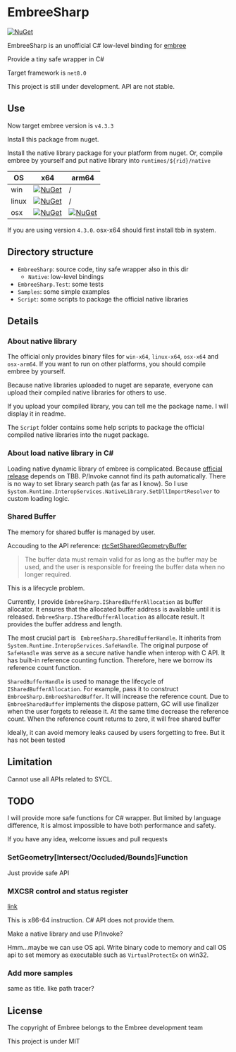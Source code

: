 # EmbreeSharp

[![NuGet](https://img.shields.io/nuget/v/EmbreeSharp)](https://www.nuget.org/packages/EmbreeSharp)

EmbreeSharp is an unofficial C# low-level binding for [embree](https://github.com/embree/embree)

Provide a tiny safe wrapper in C#

Target framework is `net8.0`

This project is still under development. API are not stable.

## Use

Now target embree version is `v4.3.3`

Install this package from nuget.

Install the native library package for your platform from nuget. Or, compile embree by yourself and put native library into `runtimes/${rid}/native`

OS    | x64 | arm64
--    | -- | --
win   |[![NuGet](https://img.shields.io/nuget/v/embree-win-x64)](https://www.nuget.org/packages/embree-win-x64) | /
linux |[![NuGet](https://img.shields.io/nuget/v/embree-linux-x64)](https://www.nuget.org/packages/embree-linux-x64) | /
osx   |[![NuGet](https://img.shields.io/nuget/v/embree-osx-x64)](https://www.nuget.org/packages/embree-osx-x64) | [![NuGet](https://img.shields.io/nuget/v/embree-osx-arm64)](https://www.nuget.org/packages/embree-osx-arm64)

If you are using version `4.3.0`. osx-x64 should first install tbb in system.

## Directory structure

* `EmbreeSharp`: source code, tiny safe wrapper also in this dir
  * `Native`: low-level bindings
* `EmbreeSharp.Test`: some tests
* `Samples`: some simple examples
* `Script`: some scripts to package the official native libraries

## Details

### About native library

The official only provides binary files for `win-x64`, `linux-x64`,  `osx-x64` and `osx-arm64`. If you want to run on other platforms, you should compile embree by yourself.

Because native libraries uploaded to nuget are separate, everyone can upload their compiled native libraries for others to use.

If you upload your compiled library, you can tell me the package name. I will display it in readme.

The `Script` folder contains some help scripts to package the official compiled native libraries into the nuget package.

### About load native library in C#

Loading native dynamic library of embree is complicated. Because [official release](https://github.com/embree/embree/releases) depends on TBB. P/Invoke cannot find its path automatically. There is no way to set library search path (as far as I know). So I use `System.Runtime.InteropServices.NativeLibrary.SetDllImportResolver` to custom loading logic.

### Shared Buffer

The memory for shared buffer is managed by user.

Accouding to the API reference: [rtcSetSharedGeometryBuffer](https://github.com/embree/embree#rtcsetsharedgeometrybuffer)

> The buffer data must remain valid for as long as the buffer may be used, and the user is responsible for freeing the buffer data when no longer required.

This is a lifecycle problem.

Currently, I provide `EmbreeSharp.ISharedBufferAllocation` as buffer allocator. It ensures that the allocated buffer address is available until it is released. `EmbreeSharp.ISharedBufferAllocation` as allocate result. It provides the buffer address and length.

The most crucial part is ` EmbreeSharp.SharedBufferHandle`. It inherits from `System.Runtime.InteropServices.SafeHandle`. The original purpose of `SafeHandle` was serve as a secure native handle when interop with C API. It has built-in reference counting function. Therefore, here we borrow its reference count function.

`SharedBufferHandle` is used to manage the lifecycle of `ISharedBufferAllocation`. For example, pass it to construct `EmbreeSharp.EmbreeSharedBuffer`. It will increase the reference count. Due to `EmbreeSharedBuffer` implements the dispose pattern, GC will use finalizer when the user forgets to release it. At the same time decrease the reference count. When the reference count returns to zero, it will free shared buffer

Ideally, it can avoid memory leaks caused by users forgetting to free. But it has not been tested

## Limitation

Cannot use all APIs related to SYCL.

## TODO

I will provide more safe functions for C# wrapper. But limited by language difference, It is almost impossible to have both performance and safety.

If you have any idea, welcome issues and pull requests

### SetGeometry[Intersect/Occluded/Bounds]Function

Just provide safe API

### MXCSR control and status register

[link](https://github.com/embree/embree#mxcsr-control-and-status-register)

This is x86-64 instruction. C# API does not provide them.

Make a native library and use P/Invoke?

Hmm...maybe we can use OS api. Write binary code to memory and call OS api to set memory as executable such as `VirtualProtectEx` on win32.

### Add more samples

same as title. like path tracer?

## License

The copyright of Embree belongs to the Embree development team

This project is under MIT
